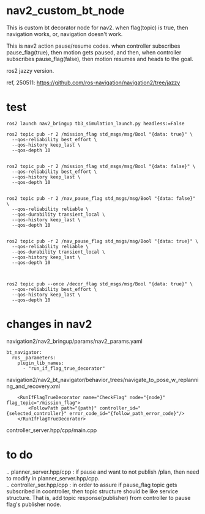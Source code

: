 # nav2_custom_bt_node
This is custom bt decorator node for nav2.
when flag(topic) is true, then navigation works, or, navigation doesn't work.

This is nav2 action pause/resume codes. when controller subscribes pause_flag(true), then motion gets paused, and then, when controller subscribes pause_flag(false), then motion resumes and heads to the goal. 


ros2 jazzy version.

ref, 250511: https://github.com/ros-navigation/navigation2/tree/jazzy


# test
```
ros2 launch nav2_bringup tb3_simulation_launch.py headless:=False
```

```
ros2 topic pub -r 2 /mission_flag std_msgs/msg/Bool "{data: true}" \
  --qos-reliability best_effort \
  --qos-history keep_last \
  --qos-depth 10


ros2 topic pub -r 2 /mission_flag std_msgs/msg/Bool "{data: false}" \
  --qos-reliability best_effort \
  --qos-history keep_last \
  --qos-depth 10  


ros2 topic pub -r 2 /nav_pause_flag std_msgs/msg/Bool "{data: false}" \
  --qos-reliability reliable \
  --qos-durability transient_local \
  --qos-history keep_last \
  --qos-depth 10


ros2 topic pub -r 2 /nav_pause_flag std_msgs/msg/Bool "{data: true}" \
  --qos-reliability reliable \
  --qos-durability transient_local \
  --qos-history keep_last \
  --qos-depth 10



ros2 topic pub --once /decor_flag std_msgs/msg/Bool "{data: true}" \
  --qos-reliability best_effort \
  --qos-history keep_last \
  --qos-depth 10

```


# changes in nav2
navigation2/nav2_bringup/params/nav2_params.yaml
```
bt_navigator:
  ros__parameters:
    plugin_lib_names:
      - "run_if_flag_true_decorator"
```


navigation2/nav2_bt_navigator/behavior_trees/navigate_to_pose_w_replanning_and_recovery.xml
```
    <RunIfFlagTrueDecorator name="CheckFlag" node="{node}" flag_topic="/mission_flag">
        <FollowPath path="{path}" controller_id="{selected_controller}" error_code_id="{follow_path_error_code}"/>
    </RunIfFlagTrueDecorator>
```

controller_server.hpp/cpp/main.cpp



# to do
.. planner_server.hpp/cpp : if pause and want to not publish /plan, then need to modify in planner_server.hpp/cpp.  
.. controller_ser.hpp/cpp : in order to assure if pause_flag topic gets subscribed in coontroller, then topic structure should be like service structure. That is, add topic response(publisher) from controller to pause flag's publisher node.  